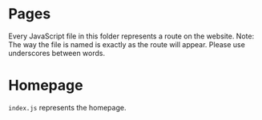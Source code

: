 # Pages

Every JavaScript file in this folder represents a route on the website. Note: The way the file is named is exactly as the route will appear. Please use underscores between words.

# Homepage

`index.js` represents the homepage.
